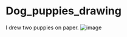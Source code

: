 # Dog_puppies_drawing
I drew two puppies on paper.
![image](https://github.com/user-attachments/assets/ed2cef4d-e327-472e-a982-bc7ad96a9ee8)

